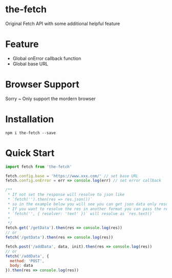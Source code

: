 # the-fetch
Original Fetch API with some additional helpful feature

# Feature
* Global onError callback function
* Global base URL

# Browser Support
Sorry ~ Only support the mordern browser

# Installation
```
npm i the-fetch --save
```

# Quick Start

```js
import fetch from 'the-fetch'

fetch.config.base = 'https://www.xxx.com/' // set base URL
fetch.config.onError = err => console.log(err) // set error callback

/**
 * If not set the response will resolve to json like
 * `fetch('').then(res => res.json())`
 * so in the example below you will see you can get json data only resolve once
 * If you want to resolve the res in another format you can pass the resolver in options like
 * `fetch('', { resolver: 'text' })` will resolve as `res.text()`
 * 
 */
fetch.get('/getData').then(res => console.log(res))
// or
fetch('/getData').then(res => console.log(res))

fetch.post('/addData', data, init).then(res => console.log(res))
// or
fetch('/addData', {
  method: 'POST',
  body: data
}).then(res => console.log(res))
```